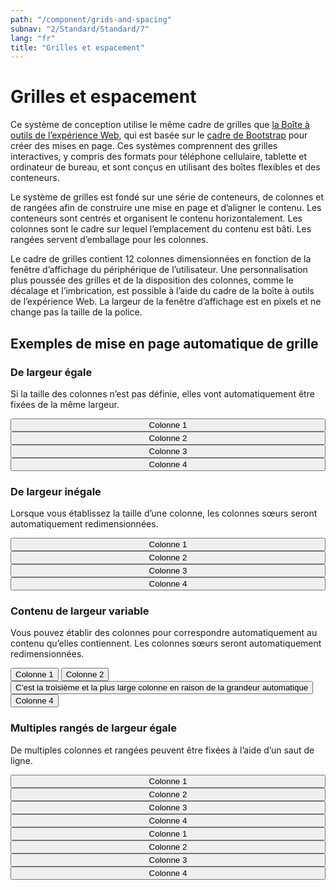 ```yaml
---
path: "/component/grids-and-spacing"
subnav: "2/Standard/Standard/7"
lang: "fr"
title: "Grilles et espacement"
---
```


<helmet>
<title> Grilles et espacement - Système de conception Aurora </title>
</helmet>

# Grilles et espacement
Ce système de conception utilise le même cadre de grilles que [la Boîte à outils de l’expérience Web](http://wet-boew.github.io/wet-boew-styleguide/v4/design/grids-fr.html), qui est basée sur le [cadre de Bootstrap](https://getbootstrap.com/docs/4.0/layout/grid/#grid-options) pour créer des mises en page. Ces systèmes comprennent des grilles interactives, y compris des formats pour téléphone cellulaire, tablette et ordinateur de bureau, et sont conçus en utilisant des boîtes flexibles et des conteneurs.

Le système de grilles est fondé sur une série de conteneurs, de colonnes et de rangées afin de construire une mise en page et d’aligner le contenu. Les conteneurs sont centrés et organisent le contenu horizontalement. Les colonnes sont le cadre sur lequel l’emplacement du contenu est bâti. Les rangées servent d’emballage pour les colonnes.

Le cadre de grilles contient 12 colonnes dimensionnées en fonction de la fenêtre d’affichage du périphérique de l’utilisateur. Une personnalisation plus poussée des grilles et de la disposition des colonnes, comme le décalage et l’imbrication, est possible à l’aide du cadre de la boîte à outils de l’expérience Web. La largeur de la fenêtre d’affichage est en pixels et ne change pas la taille de la police.

## Exemples de mise en page automatique de grille
### De largeur égale
Si la taille des colonnes n’est pas définie, elles vont automatiquement être fixées de la même largeur.

<container style="width: 100%; margin-bottom: 20px">
    <row>
        <mdcol><button color="primary" style="width: 100%">Colonne 1</button></mdcol>
        <mdcol><button color="primary" style="width: 100%">Colonne 2</button></mdcol>
        <mdcol><button color="primary" style="width: 100%">Colonne 3</button></mdcol>
        <mdcol><button color="primary" style="width: 100%">Colonne 4</button></mdcol>
    </row>
</container>

<codeblock react='
<Container style="width: 100%">
    <Row>
        <Col><Button color="primary" style="width: 100%">Colonne 1</Button></Col>
        <Col><Button color="primary" style="width: 100%">Colonne 2</Button></Col>
        <Col><Button color="primary" style="width: 100%">Colonne 3</Button></Col>
        <Col><Button color="primary" style="width: 100%">Colonne 4</Button></Col>
    </Row>
</Container> ' html='
    <div class="container">
        <div class="row">
            <div class="col-sm">
                <button type="button" class="btn btn-secondary btn-block">Colonne 1</button>
            </div>
            <div class="col-sm">
                <button type="button" class="btn btn-secondary btn-block">Colonne 2</button>
            </div>
            <div class="col-sm">
                <button type="button" class="btn btn-secondary btn-block">Colonne 3</button>
            </div>
            <div class="col-sm">
                <button type="button" class="btn btn-secondary btn-block">Colonne 3</button>
            </div>
        </div>
    </div>
'></codeblock>

### De largeur inégale
Lorsque vous établissez la taille d’une colonne, les colonnes sœurs seront automatiquement redimensionnées.

<container style="width: 100%; margin-bottom: 20px">
    <row>
        <mdcol><button color="primary" style="width: 100%">Colonne 1</button></mdcol>
        <mdcol xs="6"><button outline="true" color="primary" style="width: 100%">Colonne 2</button></mdcol>
        <mdcol><button color="primary" style="width: 100%">Colonne 3</button></mdcol>
        <mdcol><button color="primary" style="width: 100%">Colonne 4</button></mdcol>
    </row>
</container>

<codeblock html='
    <div class="container">
        <div class="row">
            <div class="col-sm">
                <button type="button" class="btn btn-secondary btn-block">Colonne 1</button>
            </div>
            <div class="col-6">
                <button type="button" class="btn btn-outline-secondary btn-block">Colonne 2</button>
            </div>
            <div class="col-sm">
                <button type="button" class="btn btn-secondary btn-block">Colonne 3</button>
            </div>
            <div class="col-sm">
                <button type="button" class="btn btn-secondary btn-block">Colonne 3</button>
            </div>
        </div>
    </div>' react='
<Container style="width: 100%">
    <Row>
        <Col><Button color="primary" style="width: 100%">Colonne 1</Button></Col>
        <Col xs="6"><Button outline="true" color="primary" style="width: 100%">Colonne 2</Button></Col>
        <Col><Button color="primary" style="width: 100%">Colonne 3</Button></Col>
        <Col><Button color="primary" style="width: 100%">Colonne 4</Button></Col>
    </Row>
</Container> '></codeblock>

### Contenu de largeur variable
Vous pouvez établir des colonnes pour correspondre automatiquement au contenu qu’elles contiennent. Les colonnes sœurs seront automatiquement redimensionnées.

<container style="width: 100%; margin-bottom: 20px">
    <row>
        <mdcol><button color="primary" class="btn-block">Colonne 1</button></mdcol>
        <mdcol><button color="primary" class="btn-block">Colonne 2</button></mdcol>
        <mdcol xs="auto"><button color="primary" class="btn-block">C’est la troisième et la plus large colonne en raison de la grandeur automatique</button></mdcol>
        <mdcol><button color="primary" class="btn-block">Colonne 4</button></mdcol>
    </row>
</container>

<codeblock html='
    <div class="container">
        <div class="row">
            <div class="col-sm">
                <button type="button" class="btn btn-outline-secondary btn-block">Colonne 1</button>
            </div>
            <div class="col-sm">
                <button type="button" class="btn btn-outline-secondary btn-block">Colonne 2</button>
            </div>
            <div class="col-sm">
                <button type="button" class="btn btn-secondary btn-block">C’est la troisième et la plus large colonne en raison de la grandeur automatique</button>
            </div>
            <div class="col-sm">
                <button type="button" class="btn btn-outline-secondary btn-block">Colonne 4</button>
            </div>
        </div>
    </div>' react='
<Container style="width: 100%">
    <Row>
        <Col><Button color="primary" style="width: 100%">Colonne 1</Button></Col>
        <Col xs="6"><Button outline="true" color="primary" style="width: 100%">Colonne 2</Button></Col>
        <Col><Button color="primary" style="width: 100%">Colonne 3</Button></Col>
        <Col><Button color="primary" style="width: 100%">Colonne 4</Button></Col>
    </Row>
</Container> '></codeblock>

### Multiples rangés de largeur égale
De multiples colonnes et rangées peuvent être fixées à l’aide d’un saut de ligne.

<container style="width: 100%; margin-bottom: 20px">
    <row>
        <mdcol><button color="primary" style="width: 100%">Colonne 1</button></mdcol>
        <mdcol><button color="primary" style="width: 100%">Colonne 2</button></mdcol>
        <mdcol><button color="primary" style="width: 100%">Colonne 3</button></mdcol>
        <mdcol><button color="primary" style="width: 100%">Colonne 4</button></mdcol>
    </row>
    <row style="margin-top: 10px">
        <mdcol><button color="primary" style="width: 100%">Colonne 1</button></mdcol>
        <mdcol><button color="primary" style="width: 100%">Colonne 2</button></mdcol>
        <mdcol><button color="primary" style="width: 100%">Colonne 3</button></mdcol>
        <mdcol><button color="primary" style="width: 100%">Colonne 4</button></mdcol>
    </row>
</container>

<codeblock html='
    <div class="container">
        <div class="row">
            <div class="col-sm">
                <button type="button" class="btn btn-secondary btn-block">Colonne 1</button>
            </div>
            <div class="col-sm">
                <button type="button" class="btn btn-secondary btn-block">Colonne 2</button>
            </div>
            <div class="col-sm">
                <button type="button" class="btn btn-secondary btn-block">Colonne 3</button>
            </div>
            <div class="col-sm">
                <button type="button" class="btn btn-secondary btn-block">Colonne 4</button>
            </div>
        </div>
        <div class="row">
            <div class="col-sm">
                <button type="button" class="btn btn-secondary btn-block">Colonne 1</button>
            </div>
            <div class="col-sm">
                <button type="button" class="btn btn-secondary btn-block">Colonne 2</button>
            </div>
            <div class="col-sm">
                <button type="button" class="btn btn-secondary btn-block">Colonne 3</button>
            </div>
            <div class="col-sm">
                <button type="button" class="btn btn-secondary btn-block">Colonne 4</button>
            </div>
        </div>
    </div>
' react='
<Container style="width: 100%">
    <Row>
        <Col><Button color="primary" style="width: 100%">Colonne 1</Button></Col>
        <Col><Button color="primary" style="width: 100%">Colonne 2</Button></Col>
        <Col><Button color="primary" style="width: 100%">Colonne 3</Button></Col>
        <Col><Button color="primary" style="width: 100%">Colonne 4</Button></Col>
    </Row>
    <Row style="margin-top: 10px">
        <Col><Button color="primary" style="width: 100%">Colonne 1</Button></Col>
        <Col><Button color="primary" style="width: 100%">Colonne 2</Button></Col>
        <Col><Button color="primary" style="width: 100%">Colonne 3</Button></Col>
        <Col><Button color="primary" style="width: 100%">Colonne 4</Button></Col>
    </Row>
</Container> '></codeblock>
